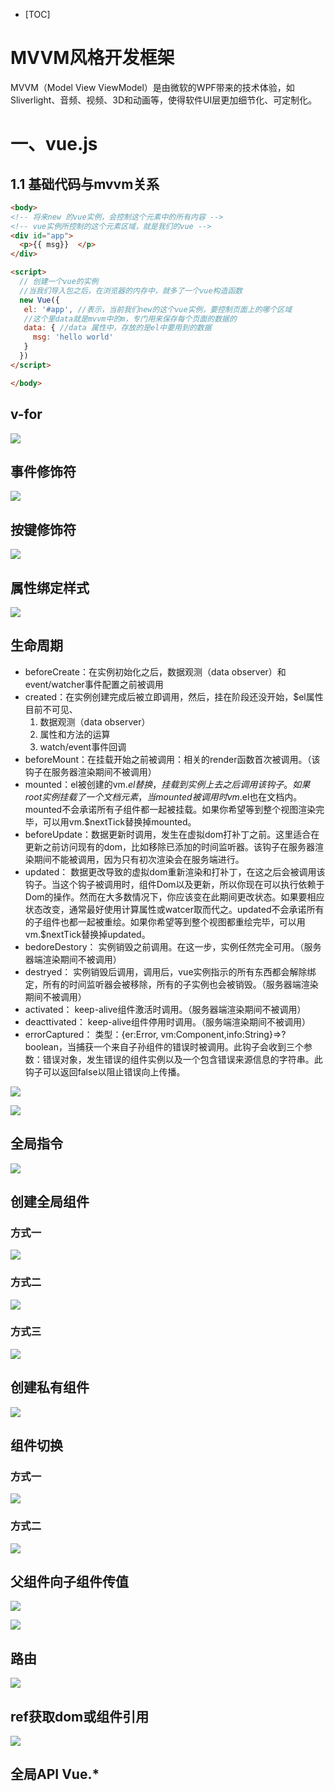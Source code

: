 - [TOC]

# MVVM风格开发框架

MVVM（Model View ViewModel）是由微软的WPF带来的技术体验，如Sliverlight、音频、视频、3D和动画等，使得软件UI层更加细节化、可定制化。



# 一、vue.js

## 1.1 基础代码与mvvm关系
```html
<body>
<!-- 将来new 的vue实例，会控制这个元素中的所有内容 -->
<!-- vue实例所控制的这个元素区域，就是我们的vue -->
<div id="app">
  <p>{{ msg}}  </p>
</div>

<script>
  // 创建一个vue的实例
  //当我们导入包之后，在浏览器的内存中，就多了一个vue构造函数
  new Vue({
   el: '#app', //表示，当前我们new的这个vue实例，要控制页面上的哪个区域
   //这个里data就是mvvm中的m，专门用来保存每个页面的数据的
   data: { //data 属性中，存放的是el中要用到的数据
     msg: 'hello world'
   }
  })
</script>

</body>
```

## v-for
![](https://www.showdoc.cc/server/api/attachment/visitfile/sign/7420a7636d52220792cf0ce1c865115a?showdoc=.jpg)

## 事件修饰符
![](https://www.showdoc.cc/server/api/attachment/visitfile/sign/2f4e5552d877b4236187e449261b9384?showdoc=.jpg)

## 按键修饰符
![](https://www.showdoc.cc/server/api/attachment/visitfile/sign/a9a601a531a54355bc4e590d5a247d99?showdoc=.jpg)

## 属性绑定样式
![](https://www.showdoc.cc/server/api/attachment/visitfile/sign/bafd1061d88d041862845ae3ac9e5844?showdoc=.jpg)

## 生命周期

- beforeCreate：在实例初始化之后，数据观测（data observer）和event/watcher事件配置之前被调用
- created：在实例创建完成后被立即调用，然后，挂在阶段还没开始，$el属性目前不可见、
  1. 数据观测（data observer）
  2. 属性和方法的运算
  3. watch/event事件回调
- beforeMount：在挂载开始之前被调用：相关的render函数首次被调用。（该钩子在服务器渲染期间不被调用）
- mounted：el被创建的vm.$el替换，挂载到实例上去之后调用该钩子。如果root实例挂载了一个文档元素，当mounted被调用时vm.$el也在文档内。mounted不会承诺所有子组件都一起被挂载。如果你希望等到整个视图渲染完毕，可以用vm.$nextTick替换掉mounted。
- beforeUpdate：数据更新时调用，发生在虚拟dom打补丁之前。这里适合在更新之前访问现有的dom，比如移除已添加的时间监听器。该钩子在服务器渲染期间不能被调用，因为只有初次渲染会在服务端进行。
- updated： 数据更改导致的虚拟dom重新渲染和打补丁，在这之后会被调用该钩子。当这个钩子被调用时，组件Dom以及更新，所以你现在可以执行依赖于Dom的操作。然而在大多数情况下，你应该变在此期间更改状态。如果要相应状态改变，通常最好使用计算属性或watcer取而代之。updated不会承诺所有的子组件也都一起被重绘。如果你希望等到整个视图都重绘完毕，可以用vm.$nextTick替换掉updated。
- bedoreDestory： 实例销毁之前调用。在这一步，实例任然完全可用。（服务器端渲染期间不被调用）
- destryed： 实例销毁后调用，调用后，vue实例指示的所有东西都会解除绑定，所有的时间监听器会被移除，所有的子实例也会被销毁。（服务器端渲染期间不被调用）
- activated： keep-alive组件激活时调用。（服务器端渲染期间不被调用）
- deacttivated： keep-alive组件停用时调用。（服务端渲染期间不被调用）
- errorCaptured： 类型：{er:Error, vm:Component,info:String}=>?boolean，当捕获一个来自子孙组件的错误时被调用。此钩子会收到三个参数：错误对象，发生错误的组件实例以及一个包含错误来源信息的字符串。此钩子可以返回false以阻止错误向上传播。

![](https://www.showdoc.cc/server/api/attachment/visitfile/sign/551c5fad7d3f8571c05c37a1224be9c4?showdoc=.jpg)

![](https://www.showdoc.cc/server/api/attachment/visitfile/sign/48af15331d53a4fb2f4787035071b97b?showdoc=.jpg)

## 全局指令
![](https://www.showdoc.cc/server/api/attachment/visitfile/sign/c339be387ce1cdbe4e6face61ac93ae9?showdoc=.jpg)

## 创建全局组件

### 方式一
![](https://www.showdoc.cc/server/api/attachment/visitfile/sign/6f37945aef56a27c634d2f0a1e8c5887?showdoc=.jpg)

### 方式二
![](https://www.showdoc.cc/server/api/attachment/visitfile/sign/9d0c73faf4118c7d74257b9610aa8fc4?showdoc=.jpg)

### 方式三
![](https://www.showdoc.cc/server/api/attachment/visitfile/sign/5ce82329eb1abb1dd36d038ce29667fe?showdoc=.jpg)

## 创建私有组件
![](https://www.showdoc.cc/server/api/attachment/visitfile/sign/108751c16ce93864ef033e15cac52911?showdoc=.jpg)

## 组件切换
### 方式一
![](https://www.showdoc.cc/server/api/attachment/visitfile/sign/532d8ca5ac0106ebdb6429ec918643f4?showdoc=.jpg)

### 方式二
![](https://www.showdoc.cc/server/api/attachment/visitfile/sign/742121d72fb9142b9bd347ed747a8fdd?showdoc=.jpg)

## 父组件向子组件传值
![](https://www.showdoc.cc/server/api/attachment/visitfile/sign/bb3a04de4727e2c546175b90f7d30339?showdoc=.jpg)

![](https://www.showdoc.cc/server/api/attachment/visitfile/sign/5541ec061022c30cce086316bbdf6620?showdoc=.jpg)

## 路由
![](https://www.showdoc.cc/server/api/attachment/visitfile/sign/8cb339115fbdbde25607685e58b8dc4f?showdoc=.jpg)

## ref获取dom或组件引用
![](https://www.showdoc.cc/server/api/attachment/visitfile/sign/f653073410a29cad7037446970fe3af8?showdoc=.jpg)

## 全局API Vue.*